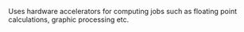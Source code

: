 Uses hardware accelerators for computing jobs such as floating point calculations, graphic processing etc.